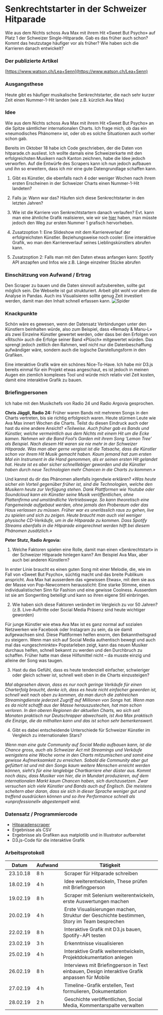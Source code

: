 # Senkrechtstarter in der Schweizer Hitparade
Wie aus dem Nichts schoss Ava Max mit ihrem Hit «Sweet But Psycho» auf Platz 1 der Schweizer Single-Hitparade. Gab es das früher auch schon? Kommt das heutzutage häufiger vor als früher? Wie haben sich die Karrieren danach entwickelt?

### Der publizierte Artikel
[https://www.watson.ch/Lea+Senn](https://www.watson.ch/Lea+Senn)

### Ausgangsthese
Heute gibt es häufiger musikalische Senkrechtstarter, die nach sehr kurzer Zeit einen Nummer-1-Hit landen (wie z.B. kürzlich Ava Max)

### Idee
Wie aus dem Nichts schoss Ava Max mit ihrem Hit «Sweet But Psycho» an die Spitze sämtlicher internationalen Charts. Ich frage mich, ob das ein «neumodisches Phänomen» ist, oder ob es solche Situationen auch vorher schon gab. 

Bereits im Oktober 18 habe ich Code geschrieben, der die Daten von hitparade.ch ausliest. Ich wollte damals eine Schweizerkarte mit den erfolgreichsten Musikern nach Kanton zeichnen, habe die Idee jedoch verworfen. Auf die Entwürfe des Scrapers kann ich nun jedoch aufbauen und ihn so erweitern, dass ich mir eine gute Datengrundlage schaffen kann. 

1) Gibt es Künstler, die ebenfalls nach 4 oder weniger Wochen nach ihrem ersten Erscheinen in der Schweizer Charts einen Nummer-1-Hit landeten?
2) Falls ja: Wann war das? Häufen sich diese Senkrechtstarter in den letzten Jahren?
3) Wie ist die Karriere von Senkrechtstartern danach verlaufen? Evt. kann man eine ähnliche Grafik realisieren, wie wir sie [hier](https://public.tableau.com/profile/bo.mccready8742#!/vizhome/MostYearsChartingontheBillboardHot100/MostYearsCharting) haben, man müsste jedoch den Weg zur ersten Nummer 1 grafisch hervorheben.

4) Zusatzoption 1: Eine Slideshow mit dem Karriereverlauf der erfolgreichsten Künstler. Beziehungsweise noch cooler: Eine interaktive Grafik, wo man den Karriereverlauf seines Lieblingskünstlers abrufen kann.
5) Zusatzoption 2: Falls man mit den Daten etwas anfangen kann: Spotify API anzapfen und Infos wie z.B. Länge einzelner Stücke abrufen 

### Einschätzung von Aufwand / Ertrag
Den Scraper zu bauen und die Daten sinnvoll aufzubereiten, sollte gut möglich sein. Die Webseite ist gut strukturiert. Arbeit gibt wohl vor allem die Analyse in Pandas. Auch ins Visualisieren sollte genug Zeit investiert werden, damit man den Inhalt schnell erfassen kann.
![Spider](https://github.com/leasennch/hitparade/blob/master/diverses/Spider.jpg "Spider")


### Knackpunkte
Schön wäre es gewesen, wenn der Datensatz Verbindungen unter den Künstlern beinhalten würde, also zum Beispiel, dass «Remady & Manu-L» als zwei Einzelne Künstler gewertet werden, oder dass bei den Erfolgen von «Ritschi» auch die Erfolge seiner Band «Plüsch» mitgewertet würden. Das sprengt jedoch zeitlich den Rahmen, weil nicht nur die Datenbeschaffung aufwändiger wäre, sondern auch die logische Darstellungsform in den Grafiken.

Eine interaktive Grafik wäre ein schönes Nice-To-Have. Ich habe mir D3.js bereits einmal für ein Projekt etwas angeschaut, es ist jedoch in meinen Augen ein ziemlich komplexes Tool und würde mich relativ viel Zeit kosten, damit eine interaktive Grafik zu bauen. 

### Briefingpersonen
Ich habe mit den Musikchefs von Radio 24 und Radio Argovia gesprochen. 

__Chris Jäggli, Radio 24:__
Früher waren Bands mit mehreren Songs in den Charts vertreten, bis sie richtig erfolgreich waren. Heute stürmen Leute wie Ava Max innert Wochen die Charts. Teilst du diesen Eindruck auch oder hast du eine andere Ansicht?
*«Teilweise. Auch früher gab es Bands und Künstler, welche vermeintlich aus dem Nichts mit einem Hit um die Ecke kamen. Nehmen wir die Band Fool’s Garden mit ihrem Song ‘Lemon Tree’ als Beispiel. Nach diesem Hit waren sie nie mehr in der Schweizer Hitparade. Was man aber gerne vergisst ist die Tatsache, dass die Künstler schon vor ihrem Hit Musik gemacht haben. Kaum jemand hat zum ersten Mal ein Instrument in die Hand genommen, als er seinen ersten Hit gelandet hat. Heute ist es aber sicher schnelllebiger geworden und die Künstler haben durch neue Technologien mehr Chancen in die Charts zu kommen.»*
 
Und kannst du dir das Phänomen allenfalls irgendwie erklären?
*«Was heute sicher ein Vorteil gegenüber früher ist, sind die Technologien, welche den Musikern heute zur Verfügung stehen. Dank Plattformen wie Youtube oder Soundcloud kann ein Künstler seine Musik veröffentlichen, ohne Plattenfirma und umständliche Vertriebswege. So kann theoretisch eine Fangemeinde aufgebaut werden, ohne jemals den Proberaum oder das Haus verlassen zu müssen. Früher war es unerlässlich raus zu gehen, live zu spielen und sich zu zeigen. Heute braucht man auch viel weniger physische CD-Verkäufe, um in die Hitparade zu kommen. Dass Spotify Streams ebenfalls in die Hitparade eingerechnet werden hilft bei diesem Phänomen zusätzlich.»*
 
__Peter Stutz, Radio Argovia:__
1)	Welche Faktoren spielen eine Rolle, damit man einen «Senkrechtstart» in der Schweizer Hitparade hinlegen kann? Am Beispiel Ava Max, aber auch bei anderen Künstlern?

In erster Linie braucht es einen guten Song mit einer Melodie, die, wie im Fall von «Sweet But Psycho», süchtig macht und das breite Publikum anspricht. Ava Max hat ausserdem das «gewissen Etwas», mit dem sie aus der Masse von Pop-Newcomern heraussticht: Eine starke Stimme, einen individualistischen Sinn für Fashion und eine gewisse Coolness. Ausserdem ist sie am Songwriting beteiligt und kann so ihren eigene Stil einbringen.
 
2)	Wie haben sich diese Faktoren verändert im Vergleich zu vor 50 Jahren? (z.B. Live-Auftritte oder Social Media Präsenz sind heute wichtiger geworden)
 
Für junge Künstler wie etwa Ava Max ist es ganz normal auf sozialen Netzwerken wie Facebook oder Instagram zu sein, da sie damit aufgewachsen sind. Diese Plattformen helfen enorm, den Bekanntheitsgrad zu steigern. Wenn man sich auf Social Media authentisch bewegt und auch mal das «ungeschminkte» Popstarleben zeigt, kann das neuen Musiker durchaus helfen, schnell bekannt zu werden und den Durchbruch zu schaffen. Früher hatte man diese Hilfsmittel nicht – da musste einzig und alleine der Song was taugen.
 
3)	Hast du das Gefühl, dass es heute tendenziell einfacher, schwieriger oder gleich schwer ist, schnell weit oben in die Charts einzusteigen?
 
*Mal abgesehen davon, dass es nur noch geringe Verkäufe für einen Charterfolg braucht, denke ich, dass es heute nicht einfacher geworden ist, schnell weit nach oben zu kommen, da man durch die zahlreichen Streamingdienste jederzeit Zugriff auf Millionen von Songs hat. Wenn man es da nicht schafft aus der Masse herauszustechen, hat man schon verloren.
In den oberen Regionen der aktuellen Charts, wo sich seit Monaten praktisch nur Deutschrapper abwechseln, ist Ava Max praktisch die Einzige, die da mithalten kann und das ist schon sehr bemerkenswert.*
 
4)	Gibt es dabei entscheidende Unterschiede für Schweizer Künstler im Vergleich zu internationalen Stars?
 
*Wenn man eine gute Community auf Social Media aufbauen kann, ist die Chance gross, auch als Schweizer Act mit Streamings und Verkäufe wenigstens eine Woche vorne in den Charts mitzumischen und somit eine gewisse Aufmerksamkeit zu erreichen. Sobald die Community aber gut gefüttert ist und mit den Songs kaum weitere Menschen erreicht werden können, sieht’s für eine langlebige Chartkarriere eher düster aus. Kommt noch dazu, dass Musiker von hier, die in Mundart produzieren, auf dem internationalen Markt kaum Chancen haben, sich durchzusetzen. Zwar versuchen sich viele Künstler und Bands auch auf Englisch. Die meistens scheitern aber daran, dass sie sich in dieser Sprache weniger gut und treffend ausdrücken können und so ihre Performance schnell als «unprofessionell» abgestempelt wird.*

### Datensatz / Programmiercode
- [Hitparadenscraper](../hitparaden-scraper.ipynb)
- Ergebnisse als CSV
- Ergebnisse als Grafiken aus matplotlib und in Illustrator aufbereitet
- D3.js-Code für die interaktive Grafik

### Arbeitsprotokoll

| Datum | Aufwand | Tätigkeit |
| -------- | ---- | ------------- |
| 23.10.18 | 8 h | Scraper für Hitparade schreiben |
| 18.02.19 | 4 h | Idee weiterentwickeln, These prüfen mit Briefingperson |
| 19.02.19 | 8 h | Scraper mit Selenium weiterentwickeln, erste Auswertungen machen |
| 20.02.19 | 4 h | Erste Visualisierungen machen, Struktur der Geschichte bestimmen, Story im Team besprechen  |
| 22.02.19 | 8 h | Interaktive Grafik mit D3.js bauen, Spotify-API testen |
| 23.02.19 | 3 h | Erkenntnisse visualisieren |
| 25.02.19 | 4 h | Interaktive Grafik weiterentwickeln, Projektdokumentation anlegen |
| 26.02.19 | 8 h | Interviews mit Briefingperson in Text einbauen, Design interaktive Grafik anpassen für Mobile |
| 27.02.19 | 4 h | Timeline-Grafik erstellen, Text formulieren, Dokumentation  |
| 28.02.19 | 2 h | Geschichte veröffentlichen, Social Media, Kommentarspalte verwalten |

